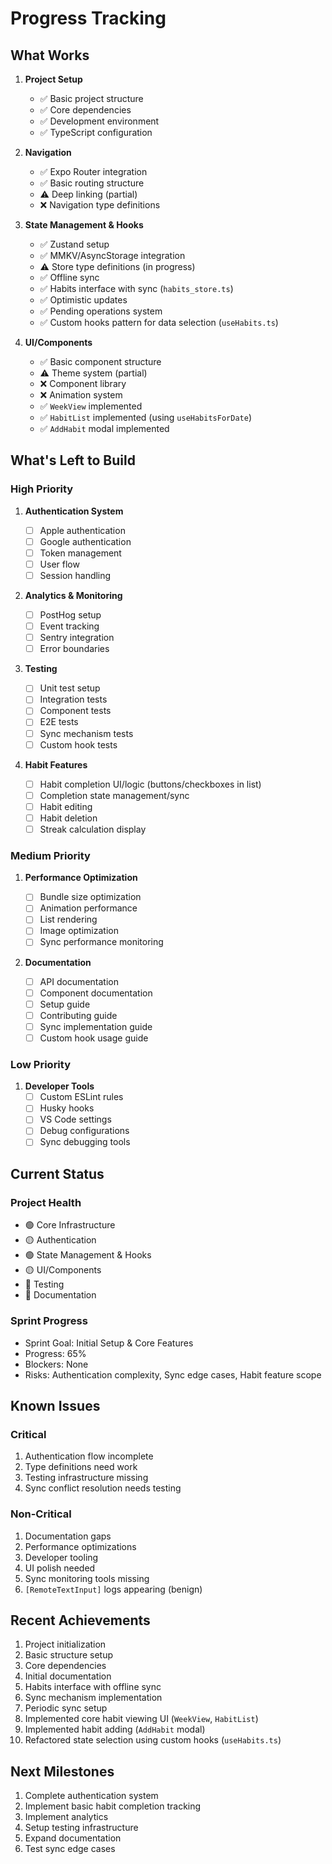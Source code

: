 # Progress Tracking

## What Works

1. **Project Setup**

   - ✅ Basic project structure
   - ✅ Core dependencies
   - ✅ Development environment
   - ✅ TypeScript configuration

2. **Navigation**

   - ✅ Expo Router integration
   - ✅ Basic routing structure
   - ⚠️ Deep linking (partial)
   - ❌ Navigation type definitions

3. **State Management & Hooks**

   - ✅ Zustand setup
   - ✅ MMKV/AsyncStorage integration
   - ⚠️ Store type definitions (in progress)
   - ✅ Offline sync
   - ✅ Habits interface with sync (`habits_store.ts`)
   - ✅ Optimistic updates
   - ✅ Pending operations system
   - ✅ Custom hooks pattern for data selection (`useHabits.ts`)

4. **UI/Components**
   - ✅ Basic component structure
   - ⚠️ Theme system (partial)
   - ❌ Component library
   - ❌ Animation system
   - ✅ `WeekView` implemented
   - ✅ `HabitList` implemented (using `useHabitsForDate`)
   - ✅ `AddHabit` modal implemented

## What's Left to Build

### High Priority

1. **Authentication System**

   - [ ] Apple authentication
   - [ ] Google authentication
   - [ ] Token management
   - [ ] User flow
   - [ ] Session handling

2. **Analytics & Monitoring**

   - [ ] PostHog setup
   - [ ] Event tracking
   - [ ] Sentry integration
   - [ ] Error boundaries

3. **Testing**

   - [ ] Unit test setup
   - [ ] Integration tests
   - [ ] Component tests
   - [ ] E2E tests
   - [ ] Sync mechanism tests
   - [ ] Custom hook tests

4. **Habit Features**
   - [ ] Habit completion UI/logic (buttons/checkboxes in list)
   - [ ] Completion state management/sync
   - [ ] Habit editing
   - [ ] Habit deletion
   - [ ] Streak calculation display

### Medium Priority

1. **Performance Optimization**

   - [ ] Bundle size optimization
   - [ ] Animation performance
   - [ ] List rendering
   - [ ] Image optimization
   - [ ] Sync performance monitoring

2. **Documentation**
   - [ ] API documentation
   - [ ] Component documentation
   - [ ] Setup guide
   - [ ] Contributing guide
   - [ ] Sync implementation guide
   - [ ] Custom hook usage guide

### Low Priority

1. **Developer Tools**
   - [ ] Custom ESLint rules
   - [ ] Husky hooks
   - [ ] VS Code settings
   - [ ] Debug configurations
   - [ ] Sync debugging tools

## Current Status

### Project Health

- 🟢 Core Infrastructure
- 🟡 Authentication
- 🟢 State Management & Hooks
- 🟡 UI/Components
- 🔴 Testing
- 🔴 Documentation

### Sprint Progress

- Sprint Goal: Initial Setup & Core Features
- Progress: 65%
- Blockers: None
- Risks: Authentication complexity, Sync edge cases, Habit feature scope

## Known Issues

### Critical

1. Authentication flow incomplete
2. Type definitions need work
3. Testing infrastructure missing
4. Sync conflict resolution needs testing

### Non-Critical

1. Documentation gaps
2. Performance optimizations
3. Developer tooling
4. UI polish needed
5. Sync monitoring tools missing
6. `[RemoteTextInput]` logs appearing (benign)

## Recent Achievements

1. Project initialization
2. Basic structure setup
3. Core dependencies
4. Initial documentation
5. Habits interface with offline sync
6. Sync mechanism implementation
7. Periodic sync setup
8. Implemented core habit viewing UI (`WeekView`, `HabitList`)
9. Implemented habit adding (`AddHabit` modal)
10. Refactored state selection using custom hooks (`useHabits.ts`)

## Next Milestones

1. Complete authentication system
2. Implement basic habit completion tracking
3. Implement analytics
4. Setup testing infrastructure
5. Expand documentation
6. Test sync edge cases
